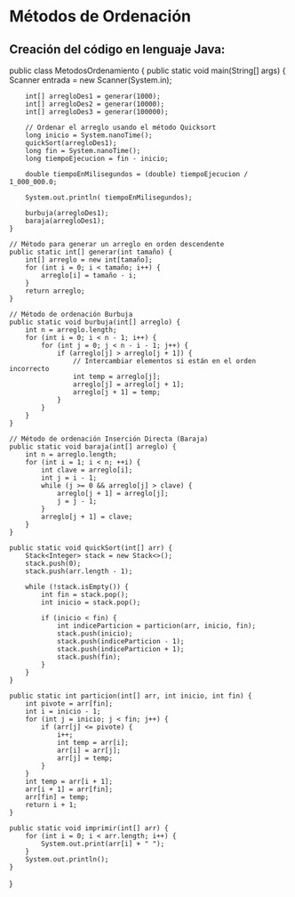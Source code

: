 # Métodos de Ordenación
## Creación del código en lenguaje Java:

public class MetodosOrdenamiento {
    public static void main(String[] args) {
        Scanner entrada = new Scanner(System.in);
        
        int[] arregloDes1 = generar(1000);
        int[] arregloDes2 = generar(10000);
        int[] arregloDes3 = generar(100000);

        // Ordenar el arreglo usando el método Quicksort
        long inicio = System.nanoTime();
        quickSort(arregloDes1);
        long fin = System.nanoTime();
        long tiempoEjecucion = fin - inicio;
        
        double tiempoEnMilisegundos = (double) tiempoEjecucion / 1_000_000.0;
        
        System.out.println( tiempoEnMilisegundos);
        
        burbuja(arregloDes1);
        baraja(arregloDes1);
    }

    // Método para generar un arreglo en orden descendente
    public static int[] generar(int tamaño) {
        int[] arreglo = new int[tamaño];
        for (int i = 0; i < tamaño; i++) {
            arreglo[i] = tamaño - i;
        }
        return arreglo;
    }

    // Método de ordenación Burbuja
    public static void burbuja(int[] arreglo) {
        int n = arreglo.length;
        for (int i = 0; i < n - 1; i++) {
            for (int j = 0; j < n - i - 1; j++) {
                if (arreglo[j] > arreglo[j + 1]) {
                    // Intercambiar elementos si están en el orden incorrecto
                    int temp = arreglo[j];
                    arreglo[j] = arreglo[j + 1];
                    arreglo[j + 1] = temp;
                }
            }
        }
    }

    // Método de ordenación Inserción Directa (Baraja)
    public static void baraja(int[] arreglo) {
        int n = arreglo.length;
        for (int i = 1; i < n; ++i) {
            int clave = arreglo[i];
            int j = i - 1;
            while (j >= 0 && arreglo[j] > clave) {
                arreglo[j + 1] = arreglo[j];
                j = j - 1;
            }
            arreglo[j + 1] = clave;
        }
    }

    public static void quickSort(int[] arr) {
        Stack<Integer> stack = new Stack<>();
        stack.push(0);
        stack.push(arr.length - 1);

        while (!stack.isEmpty()) {
            int fin = stack.pop();
            int inicio = stack.pop();

            if (inicio < fin) {
                int indiceParticion = particion(arr, inicio, fin);
                stack.push(inicio);
                stack.push(indiceParticion - 1);
                stack.push(indiceParticion + 1);
                stack.push(fin);
            }
        }
    }

    public static int particion(int[] arr, int inicio, int fin) {
        int pivote = arr[fin];
        int i = inicio - 1;
        for (int j = inicio; j < fin; j++) {
            if (arr[j] <= pivote) {
                i++;
                int temp = arr[i];
                arr[i] = arr[j];
                arr[j] = temp;
            }
        }
        int temp = arr[i + 1];
        arr[i + 1] = arr[fin];
        arr[fin] = temp;
        return i + 1;
    }
    
    public static void imprimir(int[] arr) {
        for (int i = 0; i < arr.length; i++) {
            System.out.print(arr[i] + " ");
        }
        System.out.println();
    }
}
